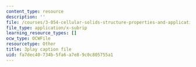 ```yaml
---
content_type: resource
description: ''
file: /courses/3-054-cellular-solids-structure-properties-and-applications-spring-2015/fa7dec40734b5fa6a7e89c0c805755a1_Btl0HCfSPuU.vtt
file_type: application/x-subrip
learning_resource_types: []
ocw_type: OCWFile
resourcetype: Other
title: 3play caption file
uid: fa7dec40-734b-5fa6-a7e8-9c0c805755a1
---
```

